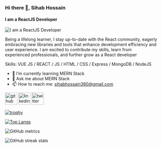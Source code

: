 ### Hi there 👋, Sihab Hossain
#### I am a ReactJS Developer
![I am a ReactJS Developer](https://scontent.fdac148-1.fna.fbcdn.net/v/t39.30808-6/352260806_3388787104677428_79055383096975566_n.jpg?stp=dst-jpg_p526x296&_nc_cat=106&ccb=1-7&_nc_sid=730e14&_nc_eui2=AeFhbSNZU7DOYLMcmmjgm2rpNuaZKMiSoeY25pkoyJKh5qrF8uSuxTP0lbgQ4wFw3jsPWZ0pT00yaIE7XFCG-D1w&_nc_ohc=SMNsbiUeeU0AX_DXL1o&_nc_ht=scontent.fdac148-1.fna&oh=00_AfAchPD8hxO5lPElMasGtX0vHgK6_Wmy37OKVYJ2M_QkPQ&oe=64901FCE)

Being a lifelong learner, I stay up-to-date with the React community, eagerly embracing new libraries and tools that enhance development efficiency and user experience. I am excited to contribute my skills, learn from experienced professionals, and further grow as a React developer

Skills: VUE JS / REACT / JS / HTML / CSS / Express / MongoDB / NodeJS

- 🌱 I’m currently learning MERN Stack 
- 💬 Ask me about MERN Stack 
- 📫 How to reach me: sihabhossain380@gmail.com 


[<img src='https://cdn.jsdelivr.net/npm/simple-icons@3.0.1/icons/github.svg' alt='github' height='40'>](https://github.com/sihabhossain)  [<img src='https://cdn.jsdelivr.net/npm/simple-icons@3.0.1/icons/linkedin.svg' alt='linkedin' height='40'>](https://www.linkedin.com/in/sihab-hossain-a46981226/)  [<img src='https://cdn.jsdelivr.net/npm/simple-icons@3.0.1/icons/twitter.svg' alt='twitter' height='40'>](https://twitter.com/dev_sihab)  

[![trophy](https://github-profile-trophy.vercel.app/?username=sihabhossain)](https://github.com/ryo-ma/github-profile-trophy)

[![Top Langs](https://github-readme-stats.vercel.app/api/top-langs/?username=sihabhossain)](https://github.com/anuraghazra/github-readme-stats)

![GitHub metrics](https://metrics.lecoq.io/sihabhossain)  

![GitHub streak stats](https://streak-stats.demolab.com/?user=sihabhossain)  


